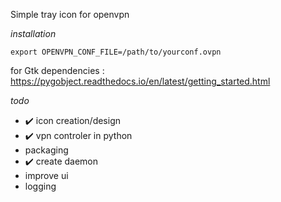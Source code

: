 Simple tray icon for openvpn

*installation*

```
export OPENVPN_CONF_FILE=/path/to/yourconf.ovpn
```
for Gtk dependencies : https://pygobject.readthedocs.io/en/latest/getting_started.html

*todo*
- :heavy_check_mark: icon creation/design
- :heavy_check_mark: vpn controler in python
- packaging
- :heavy_check_mark: create daemon
- improve ui
- logging
